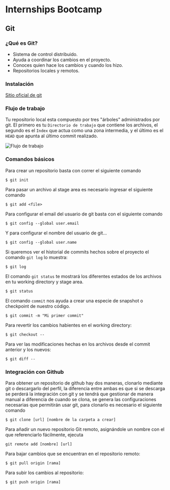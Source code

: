 # Internships Bootcamp
## Git
### ¿Qué es Git?
+ Sistema de control distribuido.
+ Ayuda a coordinar los cambios en el proyecto.
+ Conoces quien hace los cambios y cuando los hizo.
+ Repositorios locales y remotos.
### Instalación
[Sitio oficial de git](https://git-scm.com/)

### Flujo de trabajo
Tu repositorio local esta compuesto por tres "árboles" administrados por git. El primero es tu `Directorio de trabajo` que contiene los archivos, el segundo es el `Index` que actua como una zona intermedia, y el último es el `HEAD` que apunta al último commit realizado. 

![Flujo de trabajo](https://rogerdudler.github.io/git-guide/img/trees.png)

### Comandos básicos
Para crear un repositorio basta con correr el siguiente comando
```
$ git init
```

Para pasar un archivo al stage area es necesario ingresar el siguiente comando
```
$ git add <file>
```

Para configurar el email del usuario de git basta con el siguiente comando
```
$ git config --global user.email
```

Y para configurar el nombre del usuario de git...
```
$ git config --global user.name
```

Si queremos ver el historial de commits hechos sobre el proyecto el comando `git log` lo muestra:
```
$ git log 
```

El comando `git status` te mostrará los diferentes estados de los archivos en tu working directory y stage area.
```
$ git status
```

El comando `commit` nos ayuda a crear una especie de snapshot o checkpoint de nuestro código.
```
$ git commit -m "Mi primer commit"
```


Para revertir los cambios habientes en el working directory:

```
$ git checkout --
```


Para ver las modificaciones hechas en los archivos desde el commit anterior y los nuevos:
```
$ git diff --
```

### Integración con Github
Para obtener un repositorio de github hay dos maneras, clonarlo mediante git o descargarlo del perfil, la diferencia entre ambas es que si se descarga se perderá la integración con git y se tendrá que gestionar de manera manual a diferencia de cuando se clona, se genera las configuraciones necesarias que permitirán usar git, para clonarlo es necesario el siguiente comando
```
$ git clone [url] [nombre de la carpeta a crear]
```

Para añadir un nuevo repositorio Git remoto, asignándole un nombre con el que referenciarlo fácilmente, ejecuta 
```
git remote add [nombre] [url]
```

Para bajar cambios que se encuentran en el repositorio remoto:
```
$ git pull origin [rama]
```

Para subir los cambios al repositorio: 
```
$ git push origin [rama]
```
